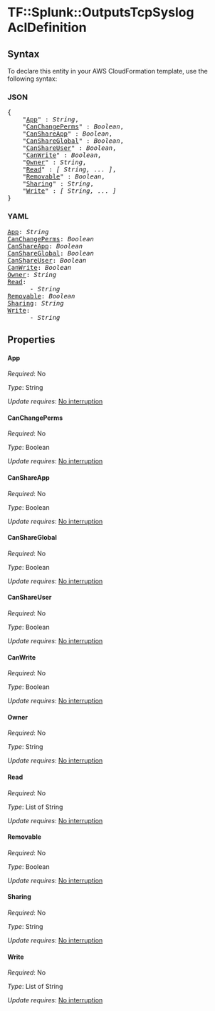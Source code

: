 # TF::Splunk::OutputsTcpSyslog AclDefinition

## Syntax

To declare this entity in your AWS CloudFormation template, use the following syntax:

### JSON

<pre>
{
    "<a href="#app" title="App">App</a>" : <i>String</i>,
    "<a href="#canchangeperms" title="CanChangePerms">CanChangePerms</a>" : <i>Boolean</i>,
    "<a href="#canshareapp" title="CanShareApp">CanShareApp</a>" : <i>Boolean</i>,
    "<a href="#canshareglobal" title="CanShareGlobal">CanShareGlobal</a>" : <i>Boolean</i>,
    "<a href="#canshareuser" title="CanShareUser">CanShareUser</a>" : <i>Boolean</i>,
    "<a href="#canwrite" title="CanWrite">CanWrite</a>" : <i>Boolean</i>,
    "<a href="#owner" title="Owner">Owner</a>" : <i>String</i>,
    "<a href="#read" title="Read">Read</a>" : <i>[ String, ... ]</i>,
    "<a href="#removable" title="Removable">Removable</a>" : <i>Boolean</i>,
    "<a href="#sharing" title="Sharing">Sharing</a>" : <i>String</i>,
    "<a href="#write" title="Write">Write</a>" : <i>[ String, ... ]</i>
}
</pre>

### YAML

<pre>
<a href="#app" title="App">App</a>: <i>String</i>
<a href="#canchangeperms" title="CanChangePerms">CanChangePerms</a>: <i>Boolean</i>
<a href="#canshareapp" title="CanShareApp">CanShareApp</a>: <i>Boolean</i>
<a href="#canshareglobal" title="CanShareGlobal">CanShareGlobal</a>: <i>Boolean</i>
<a href="#canshareuser" title="CanShareUser">CanShareUser</a>: <i>Boolean</i>
<a href="#canwrite" title="CanWrite">CanWrite</a>: <i>Boolean</i>
<a href="#owner" title="Owner">Owner</a>: <i>String</i>
<a href="#read" title="Read">Read</a>: <i>
      - String</i>
<a href="#removable" title="Removable">Removable</a>: <i>Boolean</i>
<a href="#sharing" title="Sharing">Sharing</a>: <i>String</i>
<a href="#write" title="Write">Write</a>: <i>
      - String</i>
</pre>

## Properties

#### App

_Required_: No

_Type_: String

_Update requires_: [No interruption](https://docs.aws.amazon.com/AWSCloudFormation/latest/UserGuide/using-cfn-updating-stacks-update-behaviors.html#update-no-interrupt)

#### CanChangePerms

_Required_: No

_Type_: Boolean

_Update requires_: [No interruption](https://docs.aws.amazon.com/AWSCloudFormation/latest/UserGuide/using-cfn-updating-stacks-update-behaviors.html#update-no-interrupt)

#### CanShareApp

_Required_: No

_Type_: Boolean

_Update requires_: [No interruption](https://docs.aws.amazon.com/AWSCloudFormation/latest/UserGuide/using-cfn-updating-stacks-update-behaviors.html#update-no-interrupt)

#### CanShareGlobal

_Required_: No

_Type_: Boolean

_Update requires_: [No interruption](https://docs.aws.amazon.com/AWSCloudFormation/latest/UserGuide/using-cfn-updating-stacks-update-behaviors.html#update-no-interrupt)

#### CanShareUser

_Required_: No

_Type_: Boolean

_Update requires_: [No interruption](https://docs.aws.amazon.com/AWSCloudFormation/latest/UserGuide/using-cfn-updating-stacks-update-behaviors.html#update-no-interrupt)

#### CanWrite

_Required_: No

_Type_: Boolean

_Update requires_: [No interruption](https://docs.aws.amazon.com/AWSCloudFormation/latest/UserGuide/using-cfn-updating-stacks-update-behaviors.html#update-no-interrupt)

#### Owner

_Required_: No

_Type_: String

_Update requires_: [No interruption](https://docs.aws.amazon.com/AWSCloudFormation/latest/UserGuide/using-cfn-updating-stacks-update-behaviors.html#update-no-interrupt)

#### Read

_Required_: No

_Type_: List of String

_Update requires_: [No interruption](https://docs.aws.amazon.com/AWSCloudFormation/latest/UserGuide/using-cfn-updating-stacks-update-behaviors.html#update-no-interrupt)

#### Removable

_Required_: No

_Type_: Boolean

_Update requires_: [No interruption](https://docs.aws.amazon.com/AWSCloudFormation/latest/UserGuide/using-cfn-updating-stacks-update-behaviors.html#update-no-interrupt)

#### Sharing

_Required_: No

_Type_: String

_Update requires_: [No interruption](https://docs.aws.amazon.com/AWSCloudFormation/latest/UserGuide/using-cfn-updating-stacks-update-behaviors.html#update-no-interrupt)

#### Write

_Required_: No

_Type_: List of String

_Update requires_: [No interruption](https://docs.aws.amazon.com/AWSCloudFormation/latest/UserGuide/using-cfn-updating-stacks-update-behaviors.html#update-no-interrupt)

